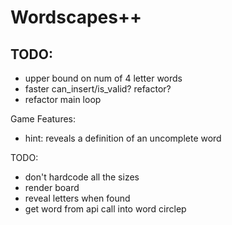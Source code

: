 # Wordscapes++
## TODO:
- upper bound on num of 4 letter words
- faster can_insert/is_valid? refactor?
- refactor main loop


Game Features:
- hint: reveals a definition of an uncomplete word

TODO:
- don't hardcode all the sizes
- render board
- reveal letters when found
- get word from api call into word circlep
